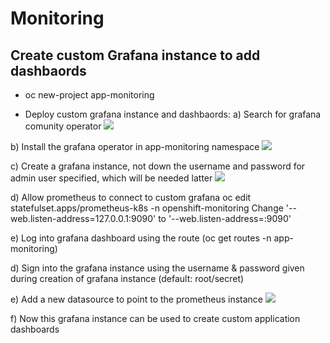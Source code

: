 # Monitoring

## Create custom Grafana instance to add dashbaords

- oc new-project app-monitoring

- Deploy custom grafana instance and dashbaords:
a) Search for grafana comunity operator
![](https://user-images.githubusercontent.com/13202504/71592411-1d7af280-2b56-11ea-898e-e1b01948008d.png)

b) Install the grafana operator in app-monitoring namespace
![](https://user-images.githubusercontent.com/13202504/71592590-d6413180-2b56-11ea-9920-5ae753db5a4b.png)

c) Create a grafana instance, not down the username and password for admin user specified, which will be needed latter
![](https://user-images.githubusercontent.com/13202504/71593269-65e7df80-2b59-11ea-909d-3051ae5c2ce1.png)

d) Allow prometheus to connect to custom grafana
oc edit statefulset.apps/prometheus-k8s -n openshift-monitoring
Change '--web.listen-address=127.0.0.1:9090' to '--web.listen-address=:9090'

e) Log into grafana dashboard using the route (oc get routes -n app-monitoring)

d) Sign into the grafana instance using the username & password given during creation of grafana instance (default: root/secret)

e) Add a new datasource to point to the prometheus instance
![](https://user-images.githubusercontent.com/13202504/71593774-579ac300-2b5b-11ea-8dcd-fc77ffadc362.png)

f) Now this grafana instance can be used to create custom application dashboards